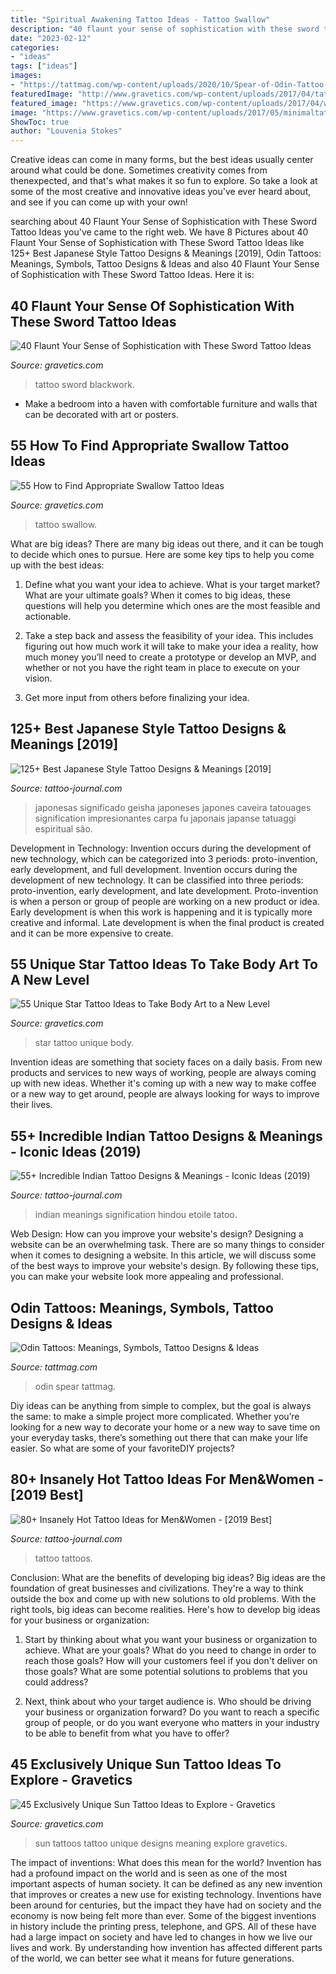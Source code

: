 ```yaml
---
title: "Spiritual Awakening Tattoo Ideas - Tattoo Swallow"
description: "40 flaunt your sense of sophistication with these sword tattoo ideas"
date: "2023-02-12"
categories:
- "ideas"
tags: ["ideas"]
images:
- "https://tattmag.com/wp-content/uploads/2020/10/Spear-of-Odin-Tattoo-6-500x1024.jpg"
featuredImage: "http://www.gravetics.com/wp-content/uploads/2017/04/tattoo-tattooaprentice-blackwork-sword-swordtattoo-daga-blackworkers.jpg"
featured_image: "https://www.gravetics.com/wp-content/uploads/2017/04/wristtattoo-swallowtattoo.jpg"
image: "https://www.gravetics.com/wp-content/uploads/2017/05/minimaltattoo-smalltattoo-handpoked-suntattoo-handpokers.jpg"
ShowToc: true
author: "Louvenia Stokes"
---
```



Creative ideas can come in many forms, but the best ideas usually center around what could be done. Sometimes creativity comes from thenexpected, and that's what makes it so fun to explore. So take a look at some of the most creative and innovative ideas you've ever heard about, and see if you can come up with your own!

	

		
searching about 40 Flaunt Your Sense of Sophistication with These Sword Tattoo Ideas you've came to the right web. We have 8 Pictures about 40 Flaunt Your Sense of Sophistication with These Sword Tattoo Ideas like 125+ Best Japanese Style Tattoo Designs &amp; Meanings [2019], Odin Tattoos: Meanings, Symbols, Tattoo Designs &amp; Ideas and also 40 Flaunt Your Sense of Sophistication with These Sword Tattoo Ideas. Here it is:
		
    
## 40 Flaunt Your Sense Of Sophistication With These Sword Tattoo Ideas

<img loading=lazy src="http://www.gravetics.com/wp-content/uploads/2017/04/tattoo-tattooaprentice-blackwork-sword-swordtattoo-daga-blackworkers.jpg" onerror="this.onerror=null;this.src='https://tse3.mm.bing.net/th?id=OIP.zvUKkQaDk2hzg04fTuJ-CwHaHZ&amp;pid=15.1';" alt="40 Flaunt Your Sense of Sophistication with These Sword Tattoo Ideas">

_Source: gravetics.com_

>tattoo sword blackwork. 

	

- Make a bedroom into a haven with comfortable furniture and walls that can be decorated with art or posters.

    
## 55 How To Find Appropriate Swallow Tattoo Ideas

<img loading=lazy src="https://www.gravetics.com/wp-content/uploads/2017/04/wristtattoo-swallowtattoo.jpg" onerror="this.onerror=null;this.src='https://tse3.mm.bing.net/th?id=OIP.0dTPtAg6NNk_sBMDVcYCIQHaIw&amp;pid=15.1';" alt="55 How to Find Appropriate Swallow Tattoo Ideas">

_Source: gravetics.com_

>tattoo swallow. 

	

What are big ideas?
There are many big ideas out there, and it can be tough to decide which ones to pursue. Here are some key tips to help you come up with the best ideas:
1. Define what you want your idea to achieve. What is your target market? What are your ultimate goals? When it comes to big ideas, these questions will help you determine which ones are the most feasible and actionable.

2. Take a step back and assess the feasibility of your idea. This includes figuring out how much work it will take to make your idea a reality, how much money you’ll need to create a prototype or develop an MVP, and whether or not you have the right team in place to execute on your vision.

3. Get more input from others before finalizing your idea.

    
## 125+ Best Japanese Style Tattoo Designs &amp; Meanings [2019]

<img loading=lazy src="https://tattoo-journal.com/wp-content/uploads/2015/07/japanese-tattoo-35.jpg" onerror="this.onerror=null;this.src='https://tse3.mm.bing.net/th?id=OIP.rtS8clt3CD2uugF5EiwGTwHaJ4&amp;pid=15.1';" alt="125+ Best Japanese Style Tattoo Designs &amp; Meanings [2019]">

_Source: tattoo-journal.com_

>japonesas significado geisha japoneses japones caveira tatouages signification impresionantes carpa fu japonais japanse tatuaggi espiritual são. 

	

Development in Technology: Invention occurs during the development of new technology, which can be categorized into 3 periods: proto-invention, early development, and full development.
Invention occurs during the development of new technology. It can be classified into three periods: proto-invention, early development, and late development. Proto-invention is when a person or group of people are working on a new product or idea. Early development is when this work is happening and it is typically more creative and informal. Late development is when the final product is created and it can be more expensive to create.

    
## 55 Unique Star Tattoo Ideas To Take Body Art To A New Level

<img loading=lazy src="https://www.gravetics.com/wp-content/uploads/2017/03/ink-startattoo-tattooed-doxxtattoo.jpg" onerror="this.onerror=null;this.src='https://tse3.mm.bing.net/th?id=OIP.EpXfBKtx18V55z9TKgEDUAHaHa&amp;pid=15.1';" alt="55 Unique Star Tattoo Ideas to Take Body Art to a New Level">

_Source: gravetics.com_

>star tattoo unique body. 

	

Invention ideas are something that society faces on a daily basis. From new products and services to new ways of working, people are always coming up with new ideas. Whether it's coming up with a new way to make coffee or a new way to get around, people are always looking for ways to improve their lives. 

    
## 55+ Incredible Indian Tattoo Designs &amp; Meanings - Iconic Ideas (2019)

<img loading=lazy src="https://tattoo-journal.com/wp-content/uploads/2017/01/Indian-Tattoo-36-650x650.jpg" onerror="this.onerror=null;this.src='https://tse3.mm.bing.net/th?id=OIP.tjLfdENArCUwJIy5w7WcxQHaHa&amp;pid=15.1';" alt="55+ Incredible Indian Tattoo Designs &amp; Meanings - Iconic Ideas (2019)">

_Source: tattoo-journal.com_

>indian meanings signification hindou etoile tatoo. 

	

Web Design: How can you improve your website's design?
Designing a website can be an overwhelming task. There are so many things to consider when it comes to designing a website. In this article, we will discuss some of the best ways to improve your website's design. By following these tips, you can make your website look more appealing and professional.

    
## Odin Tattoos: Meanings, Symbols, Tattoo Designs &amp; Ideas

<img loading=lazy src="https://tattmag.com/wp-content/uploads/2020/10/Spear-of-Odin-Tattoo-6-500x1024.jpg" onerror="this.onerror=null;this.src='https://tse3.mm.bing.net/th?id=OIP.ZVKLEJaDrwITX4bp3LUO-AHaPK&amp;pid=15.1';" alt="Odin Tattoos: Meanings, Symbols, Tattoo Designs &amp; Ideas">

_Source: tattmag.com_

>odin spear tattmag. 

	

Diy ideas can be anything from simple to complex, but the goal is always the same: to make a simple project more complicated. Whether you’re looking for a new way to decorate your home or a new way to save time on your everyday tasks, there’s something out there that can make your life easier. So what are some of your favoriteDIY projects?

    
## 80+ Insanely Hot Tattoo Ideas For Men&amp;Women - [2019 Best]

<img loading=lazy src="https://tattoo-journal.com/wp-content/uploads/2017/08/Hot-Tattoos-8.jpg" onerror="this.onerror=null;this.src='https://tse1.mm.bing.net/th?id=OIP.2xxZPY4oQQlKiVzZc2h8gwHaGb&amp;pid=15.1';" alt="80+ Insanely Hot Tattoo Ideas for Men&amp;Women - [2019 Best]">

_Source: tattoo-journal.com_

>tattoo tattoos. 

	

Conclusion: What are the benefits of developing big ideas?
Big ideas are the foundation of great businesses and civilizations. They're a way to think outside the box and come up with new solutions to old problems. With the right tools, big ideas can become realities. Here's how to develop big ideas for your business or organization:
1. Start by thinking about what you want your business or organization to achieve. What are your goals? What do you need to change in order to reach those goals? How will your customers feel if you don't deliver on those goals? What are some potential solutions to problems that you could address?

2. Next, think about who your target audience is. Who should be driving your business or organization forward? Do you want to reach a specific group of people, or do you want everyone who matters in your industry to be able to benefit from what you have to offer?

    
## 45 Exclusively Unique Sun Tattoo Ideas To Explore - Gravetics

<img loading=lazy src="https://www.gravetics.com/wp-content/uploads/2017/05/minimaltattoo-smalltattoo-handpoked-suntattoo-handpokers.jpg" onerror="this.onerror=null;this.src='https://tse4.mm.bing.net/th?id=OIP.lrsOAcqeY9XXjwGOo5rs-AHaHa&amp;pid=15.1';" alt="45 Exclusively Unique Sun Tattoo Ideas to Explore - Gravetics">

_Source: gravetics.com_

>sun tattoos tattoo unique designs meaning explore gravetics. 

	

The impact of inventions: What does this mean for the world?
Invention has had a profound impact on the world and is seen as one of the most important aspects of human society. It can be defined as any new invention that improves or creates a new use for existing technology. Inventions have been around for centuries, but the impact they have had on society and the economy is now being felt more than ever. Some of the biggest inventions in history include the printing press, telephone, and GPS. All of these have had a large impact on society and have led to changes in how we live our lives and work. By understanding how invention has affected different parts of the world, we can better see what it means for future generations.


